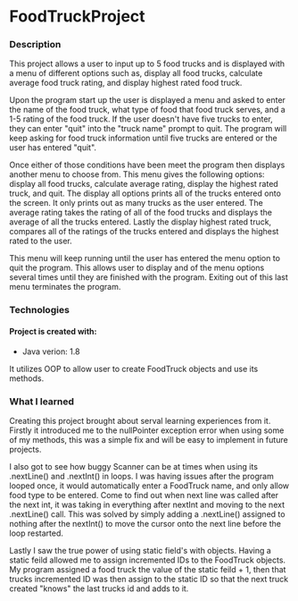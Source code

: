 # FoodTruckProject


### Description
This project allows a user to input up to 5 food trucks and is displayed with
a menu of different options such as, display all food trucks, calculate average
food truck rating, and display highest rated food truck.

Upon the program start up the user is displayed a menu and asked to enter the
name of the food truck, what type of food that food truck serves, and a 1-5
rating of the food truck. If the user doesn't have five trucks to enter, they can
enter "quit" into the "truck name" prompt to quit. The program will keep asking
for food truck information until five trucks are entered or the user has
entered "quit".

Once either of those conditions have been meet the program then displays another
menu to choose from. This menu gives the following options: display all food
trucks, calculate average rating, display the highest rated truck, and quit. The
display all options prints all of the trucks entered onto the screen. It only
prints out as many trucks as the user entered. The average rating takes the
rating of all of the food trucks and displays the average of all the trucks
entered. Lastly the display highest rated truck, compares all of the ratings of
the trucks entered and displays the highest rated to the user.

This menu will keep running until the user has entered the menu option to quit
the program. This allows user to display and of the menu options several times
until they are finished with the program. Exiting out of this last menu
terminates the program.

### Technologies

#### Project is created with:
* Java verion: 1.8

It utilizes OOP to allow user to create
FoodTruck objects and use its methods.


### What I learned
Creating this project brought about serval learning experiences from it. Firstly
it introduced me to the nullPointer exception error when using some of my
methods, this was a simple fix and will be easy to implement in future projects.

I also got to see how buggy Scanner can be at times when using its .nextLine()
and .nextInt() in loops. I was having issues after the program looped once, it
would automatically enter a FoodTruck name, and only allow food type to be
entered. Come to find out  when next line was called after the next int, it was
taking in everything after nextInt and moving to the next .nextLine() call. This
was solved by simply adding a .nextLine() assigned to nothing after the nextInt()
to move the cursor onto the next line before the loop restarted.

Lastly I saw the true power of using static field's with objects. Having a
static feild allowed me to assign incremented IDs to the FoodTruck objects. My
program assigned a food truck the value of the static feild + 1, then that trucks 
incremented ID was then assign to the static ID so that the next truck created
"knows" the last trucks id and adds to it.  
